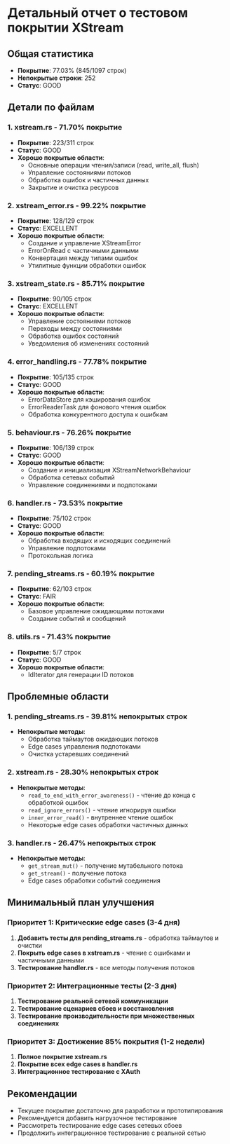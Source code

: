 # Детальный отчет о тестовом покрытии XStream

## Общая статистика
- **Покрытие**: 77.03% (845/1097 строк)
- **Непокрытые строки**: 252
- **Статус**: GOOD

## Детали по файлам

### 1. xstream.rs - 71.70% покрытие
- **Покрытие**: 223/311 строк
- **Статус**: GOOD
- **Хорошо покрытые области**:
  - Основные операции чтения/записи (read, write_all, flush)
  - Управление состояниями потоков
  - Обработка ошибок и частичных данных
  - Закрытие и очистка ресурсов

### 2. xstream_error.rs - 99.22% покрытие
- **Покрытие**: 128/129 строк
- **Статус**: EXCELLENT
- **Хорошо покрытые области**:
  - Создание и управление XStreamError
  - ErrorOnRead с частичными данными
  - Конвертация между типами ошибок
  - Утилитные функции обработки ошибок

### 3. xstream_state.rs - 85.71% покрытие
- **Покрытие**: 90/105 строк
- **Статус**: EXCELLENT
- **Хорошо покрытые области**:
  - Управление состояниями потоков
  - Переходы между состояниями
  - Обработка ошибок состояний
  - Уведомления об изменениях состояний

### 4. error_handling.rs - 77.78% покрытие
- **Покрытие**: 105/135 строк
- **Статус**: GOOD
- **Хорошо покрытые области**:
  - ErrorDataStore для кэширования ошибок
  - ErrorReaderTask для фонового чтения ошибок
  - Обработка конкурентного доступа к ошибкам

### 5. behaviour.rs - 76.26% покрытие
- **Покрытие**: 106/139 строк
- **Статус**: GOOD
- **Хорошо покрытые области**:
  - Создание и инициализация XStreamNetworkBehaviour
  - Обработка сетевых событий
  - Управление соединениями и подпотоками

### 6. handler.rs - 73.53% покрытие
- **Покрытие**: 75/102 строк
- **Статус**: GOOD
- **Хорошо покрытые области**:
  - Обработка входящих и исходящих соединений
  - Управление подпотоками
  - Протокольная логика

### 7. pending_streams.rs - 60.19% покрытие
- **Покрытие**: 62/103 строк
- **Статус**: FAIR
- **Хорошо покрытые области**:
  - Базовое управление ожидающими потоками
  - Создание событий и сообщений

### 8. utils.rs - 71.43% покрытие
- **Покрытие**: 5/7 строк
- **Статус**: GOOD
- **Хорошо покрытые области**:
  - IdIterator для генерации ID потоков

## Проблемные области

### 1. pending_streams.rs - 39.81% непокрытых строк
- **Непокрытые методы**:
  - Обработка таймаутов ожидающих потоков
  - Edge cases управления подпотоками
  - Очистка устаревших соединений

### 2. xstream.rs - 28.30% непокрытых строк
- **Непокрытые методы**:
  - `read_to_end_with_error_awareness()` - чтение до конца с обработкой ошибок
  - `read_ignore_errors()` - чтение игнорируя ошибки
  - `inner_error_read()` - внутреннее чтение ошибок
  - Некоторые edge cases обработки частичных данных

### 3. handler.rs - 26.47% непокрытых строк
- **Непокрытые методы**:
  - `get_stream_mut()` - получение мутабельного потока
  - `get_stream()` - получение потока
  - Edge cases обработки событий соединения

## Минимальный план улучшения

### Приоритет 1: Критические edge cases (3-4 дня)
1. **Добавить тесты для pending_streams.rs** - обработка таймаутов и очистки
2. **Покрыть edge cases в xstream.rs** - чтение с ошибками и частичными данными
3. **Тестирование handler.rs** - все методы получения потоков

### Приоритет 2: Интеграционные тесты (2-3 дня)
1. **Тестирование реальной сетевой коммуникации**
2. **Тестирование сценариев сбоев и восстановления**
3. **Тестирование производительности при множественных соединениях**

### Приоритет 3: Достижение 85% покрытия (1-2 недели)
1. **Полное покрытие xstream.rs**
2. **Покрытие всех edge cases в handler.rs**
3. **Интеграционное тестирование с XAuth**

## Рекомендации
- Текущее покрытие достаточно для разработки и прототипирования
- Рекомендуется добавить нагрузочное тестирование
- Рассмотреть тестирование edge cases сетевых сбоев
- Продолжить интеграционное тестирование с реальной сетью
